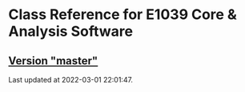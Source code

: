 # Class Reference for E1039 Core & Analysis Software
## [Version "master"](master/)
Last updated at 2022-03-01 22:01:47.
